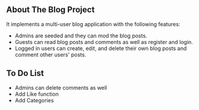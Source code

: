 ## About The Blog Project

It implements a multi-user blog application with the following features:

- Admins are seeded and they can mod the blog posts.
- Guests can read blog posts and comments as well as register and login.
- Logged in users can create, edit, and delete their own blog posts and comment other users' posts.


## To Do List

- Admins can delete comments as well
- Add Like function
- Add Categories
